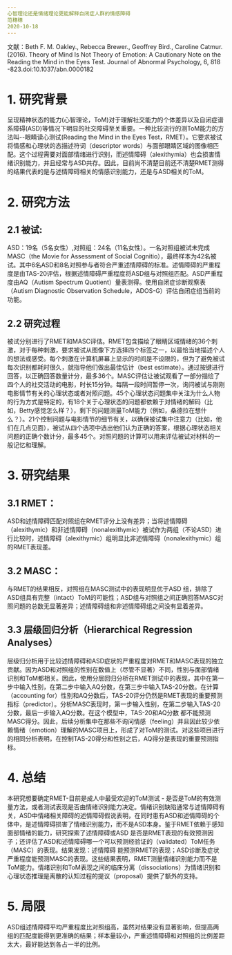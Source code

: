 ```yaml
---
心智理论还是情绪理论更能解释自闭症人群的情感障碍
范穗穗
2020-10-18
---
```

文献：Beth F. M. Oakley., Rebecca Brewer., Geoffrey Bird., Caroline Catmur. (2016). Theory of Mind Is Not Theory of Emotion: A Cautionary Note on the Reading the Mind in the Eyes Test. Journal of Abnormal Psychology, 6, 818 -823.doi:10.1037/abn.0000182
# 1. 研究背景
呈现精神状态的能力(心智理论，ToM)对于理解社交能力的个体差异以及自闭症谱系障碍(ASD)等情况下明显的社交障碍至关重要。一种比较流行的测ToM能力的方法叫--眼睛读心测试(Reading the Mind in the Eyes Test，RMET）。它要求被试将情感和心理状的态描述符词（descriptor words）与面部眼睛区域的图像相匹配。这个过程需要对面部情绪进行识别，而述情障碍（alexithymia）也会损害情绪识别能力，并且经常与ASD共存。因此，目前尚不清楚目前还不清楚RMET测得的结果代表的是与述情障碍相关的情感识别能力，还是与ASD相关的ToM。
# 2. 研究方法
## 2.1 被试:
ASD：19名（5名女性）,对照组：24名（11名女性）。一名对照组被试未完成MASC（the Movie for Assessment of Social Cognitio），最终样本为42名被试。其中6名ASD和8名对照参与者符合严重述情障碍的标准。述情障碍的严重程度是由TAS-20评估，根据述情障碍严重程度将ASD组与对照组匹配。ASD严重程度由AQ（Autism Spectrum Quotient）量表测得。使用自闭症诊断观察表（Autism Diagnostic Observation Schedule，ADOS-G）评估自闭症组当前的功能。
## 2.2 研究过程
被试分别进行了RMET和MASC评估。RMET包含描绘了眼睛区域情绪的36个刺激，对于每种刺激，要求被试从图像下方选择四个标签之一，以最恰当地描述个人的想法或感受。每个刺激在计算机屏幕上显示的时间是不设限的，但为了避免被试每次识别都耗时很久，就指导他们做出最佳估计（best estimate）。通过按键进行回答，以正确回答数量计分，最多36个。MASC评估让被试观看了一部分描绘了四个人的社交活动的电影，时长15分钟。每隔一段时间暂停一次，询问被试与刚刚电影情节有关的心理状态或者对照问题。45个心理状态问题集中关注为什么人物的行为方式是特定的，有18个关于心理状态的问题都依赖于对情绪的解码（比如，Betty感觉怎么样？），剩下的问题测量ToM能力（例如，桑德拉在想什么？）。21个控制问题与电影情节的细节有关，以确保被试集中注意力（比如，他们在几点见面），被试从四个选项中选出他们认为正确的答案，根据心理状态相关问题的正确个数计分，最多45个。对照问题的计算可以用来评估被试对材料的一般记忆和理解。
# 3. 研究结果
## 3.1 RMET：
ASD和述情障碍匹配对照组在RMET评分上没有差异；当将述情障碍（alexithymic）和非述情障碍（nonalexithymic）被试作为两组（不论ASD）进行比较时，述情障碍（alexithymic）组明显比非述情障碍（nonalexithymic）组的RMET表现差。
## 3.2 MASC：
与RMET的结果相反，对照组在MASC测试中的表现明显优于ASD 组，排除了ASD组具有完整（intact）ToM的可能性；ASD组与对照组之间正确回答MASC对照问题的总数无显著差异；述情障碍组和非述情障碍组之间没有显着差异。
## 3.3 层级回归分析（Hierarchical Regression Analyses）
层级归分析用于比较述情障碍和ASD症状的严重程度对RMET和MASC表现的独立贡献。因为ASD和对照组的性别在数值上（尽管不显著）不同，性别与面部情绪识别和ToM都相关。因此，使用分层回归分析在RMET测试中的表现，其中在第一步中输入性别，在第二步中输入AQ分数，在第三步中输入TAS-20分数。在计算（accounting for）性别和AQ分数后，TAS-20评分仍然是RMET表现的重要预测指标（predictor）。分析MASC表现时，第一步输入性别，在第二步输入TAS-20分数，最后一步输入AQ分数。在这个模型中，TAS-20和AQ分数
都不能预测MASC得分。因此，后续分析集中在那些不询问情感（feeling）并且因此较少依赖情绪（emotion）理解的MASC项目上，形成了对ToM的测试。对这些项目进行的相同分析表明，在控制TAS-20得分和性别之后，AQ得分是表现的重要预测指标。
# 4. 总结
本研究想要确定RMET-目前是成人中最受欢迎的ToM测试 - 是否是ToM的有效测量方法，或者测试表现是否由情绪识别能力决定。情绪识别缺陷通常与述情障碍有关，ASD中情绪相关障碍的述情障碍假说表明，在同时患有ASD和述情障碍的个体中，是述情障碍损害了情绪识别能力，而不是ASD本身。鉴于RMET依赖于感知面部情绪的能力，研究探索了述情障碍或ASD 是否是RMET表现的有效预测因子；还评估了ASD和述情障碍哪一个可以预测经验证的（validated）ToM任务（MASC）的表现。结果发现：述情障碍
能预测RMET的表现；ASD诊断及症状严重程度能预测MASC的表现。这些结果表明，RMET测量情绪识别能力而不是ToM能力。情绪识别和ToM表现之间的临床分离（dissociations）为情绪识别和心理状态推理是离散的认知过程的提议（proposal）提供了额外的支持。
# 5. 局限
ASD组述情障碍平均严重程度比对照组高，虽然对结果没有显著影响，但提高两组的匹配度能得到更准确的结果；样本量较小，严重述情障碍和对照组的比例差距太大，最好能达到各占一半的比例。